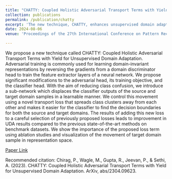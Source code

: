 ```yaml
---
title: "CHATTY: Coupled Holistic Adversarial Transport Terms with Yield for Unsupervised Domain Adaptation"
collection: publications
permalink: /publication/chatty
excerpt: 'The new technique, CHATTY, enhances unsupervised domain adaptation by introducing a novel transport loss that displaces classifier outputs to reduce class confusion and improve domain-invariant representations, leading to superior UDA results on benchmark datasets.'
date: 2024-08-06
venue: 'Proceedings of the 27th International Conference on Pattern Recognition, Kolkata, India'

---
```

We propose a new technique called CHATTY: Coupled Holistic Adversarial Transport Terms with Yield for Unsupervised Domain Adaptation. Adversarial training is commonly used for learning domain-invariant representations by reversing the gradients from a domain discriminator head to train the feature extractor layers of a neural network. We propose significant modifications to the adversarial head, its training objective, and the classifier head. With the aim of reducing class confusion, we introduce a sub-network which displaces the classifier outputs of the source and target domain samples in a learnable manner. We control this movement using a novel transport loss that spreads class clusters away from each other and makes it easier for the classifier to find the decision boundaries for both the source and target domains. The results of adding this new loss to a careful selection of previously proposed losses leads to improvement in UDA results compared to the previous state-of-the-art methods on benchmark datasets. We show the importance of the proposed loss term using ablation studies and visualization of the movement of target domain sample in representation space.

[Paper Link](https://arxiv.org/abs/2304.09623)

Recommended citation: Chirag, P., Wagle, M., Gupta, R., Jeevan, P., & Sethi, A. (2023). CHATTY: Coupled Holistic Adversarial Transport Terms with Yield for Unsupervised Domain Adaptation. ArXiv, abs/2304.09623.